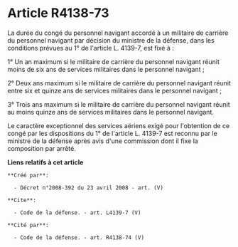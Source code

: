 # Article R4138-73

La durée du congé du personnel navigant accordé à un militaire de carrière du personnel navigant par décision du ministre de
la défense, dans les conditions prévues au 1° de l'article L. 4139-7, est fixé à : 

1° Un an maximum si le militaire de carrière du personnel navigant réunit moins de six ans de services militaires dans le
personnel navigant ; 

2° Deux ans maximum si le militaire de carrière du personnel navigant réunit entre six et quinze ans de services militaires
dans le personnel navigant ; 

3° Trois ans maximum si le militaire de carrière du personnel navigant réunit au moins quinze ans de services militaires dans
le personnel navigant. 

Le caractère exceptionnel des services aériens exigé pour l'obtention de ce congé par les dispositions du 1° de l'article L.
4139-7 est reconnu par le ministre de la défense après avis d'une commission dont il fixe la composition par arrêté.

**Liens relatifs à cet article**

	**Créé par**:

	  - Décret n°2008-392 du 23 avril 2008 - art. (V)

	**Cite**:

	  - Code de la défense. - art. L4139-7 (V)

	**Cité par**:

	  - Code de la défense. - art. R4138-74 (V)
